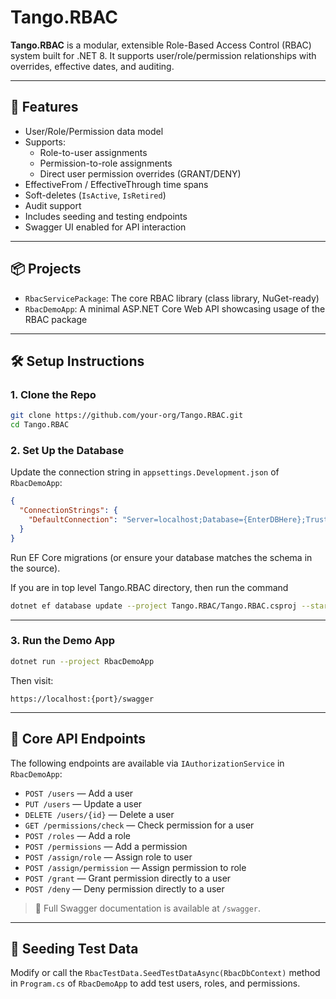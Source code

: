 
# Tango.RBAC

**Tango.RBAC** is a modular, extensible Role-Based Access Control (RBAC) system built for .NET 8. It supports user/role/permission relationships with overrides, effective dates, and auditing.

---

## 🚀 Features

- User/Role/Permission data model
- Supports:
  - Role-to-user assignments
  - Permission-to-role assignments
  - Direct user permission overrides (GRANT/DENY)
- EffectiveFrom / EffectiveThrough time spans
- Soft-deletes (`IsActive`, `IsRetired`)
- Audit support
- Includes seeding and testing endpoints
- Swagger UI enabled for API interaction

---

## 📦 Projects

- `RbacServicePackage`: The core RBAC library (class library, NuGet-ready)
- `RbacDemoApp`: A minimal ASP.NET Core Web API showcasing usage of the RBAC package

---

## 🛠️ Setup Instructions

### 1. Clone the Repo

```bash
git clone https://github.com/your-org/Tango.RBAC.git
cd Tango.RBAC
```

### 2. Set Up the Database

Update the connection string in `appsettings.Development.json` of `RbacDemoApp`:

```json
{
  "ConnectionStrings": {
    "DefaultConnection": "Server=localhost;Database={EnterDBHere};Trusted_Connection=True;TrustServerCertificate=True;"
  }
}
```

Run EF Core migrations (or ensure your database matches the schema in the source).

If you are in top level Tango.RBAC directory, then run the command
```bash
dotnet ef database update --project Tango.RBAC/Tango.RBAC.csproj --startup-project RbacDemoApp/RbacDemoApp.csproj
```

---

### 3. Run the Demo App

```bash
dotnet run --project RbacDemoApp
```

Then visit:

```
https://localhost:{port}/swagger
```

---

## 🔐 Core API Endpoints

The following endpoints are available via `IAuthorizationService` in `RbacDemoApp`:

- `POST /users` — Add a user
- `PUT /users` — Update a user
- `DELETE /users/{id}` — Delete a user
- `GET /permissions/check` — Check permission for a user
- `POST /roles` — Add a role
- `POST /permissions` — Add a permission
- `POST /assign/role` — Assign role to user
- `POST /assign/permission` — Assign permission to role
- `POST /grant` — Grant permission directly to a user
- `POST /deny` — Deny permission directly to a user

> 📝 Full Swagger documentation is available at `/swagger`.

---

## 🧪 Seeding Test Data

Modify or call the `RbacTestData.SeedTestDataAsync(RbacDbContext)` method in `Program.cs` of `RbacDemoApp` to add test users, roles, and permissions.
